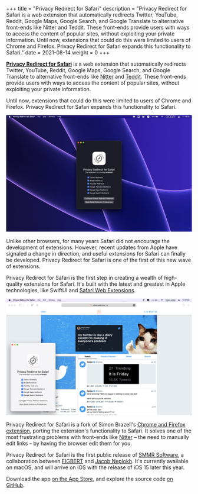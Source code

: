+++
title = "Privacy Redirect for Safari"
description = "Privacy Redirect for Safari is a web extension that automatically redirects Twitter, YouTube, Reddit, Google Maps, Google Search, and Google Translate to alternative front-ends like Nitter and Teddit. These front-ends provide users with ways to access the content of popular sites, without exploiting your private information. Until now, extensions that could do this were limited to users of Chrome and Firefox. Privacy Redirect for Safari expands this functionality to Safari."
date = 2021-08-14
weight = 0
+++

[**Privacy Redirect for Safari**] is a web extension that automatically
redirects Twitter, YouTube, Reddit, Google Maps, Google Search, and
Google Translate to alternative front-ends like [Nitter] and [Teddit].
These front-ends provide users with ways to access the content of
popular sites, without exploiting your private information.

Until now, extensions that could do this were limited to users of Chrome
and Firefox. Privacy Redirect for Safari expands this functionality to
Safari.

<!-- more -->

![Privacy Redirect for Safari running on MacOS Monterey][native-app]

Unlike other browsers, for many years Safari did not encourage the
development of extensions. However, recent updates from Apple have
signaled a change in direction, and useful extensions for Safari can
finally be developed. Privacy Redirect for Safari is one of the first of
this new wave of extensions.

Privacy Redirect for Safari is the first step in creating a wealth of
high-quality extensions for Safari. It's built with the latest and
greatest in Apple technologies, like SwiftUI and [Safari Web
Extensions].

![Privacy Redirect for Safari next to a Safari window open to Nitter][twitter]

Privacy Redirect for Safari is a fork of Simon Brazell's [Chrome and
Firefox extension], porting the extension's functionality to Safari.
It solves one of the most frustrating problems with front-ends like
[Nitter] – the need to manually edit links – by having the browser
edit them for you.

Privacy Redirect for Safari is the first public release of [SMMR
Software], a collaboration between [FIGBERT] and [Jacob Neplokh]. It's
currently available on macOS, and will arrive on iOS with the release of
iOS 15 later this year.

Download the app [on the App Store], and explore the source
code [on GitHub][**Privacy Redirect for Safari**].

[**Privacy Redirect for Safari**]: https://github.com/smmr-software/privacy-redirect-safari/
[Nitter]: https://github.com/zedeus/nitter
[Teddit]: https://codeberg.org/teddit/teddit
[native-app]: macos.jpg
[Safari Web Extensions]: https://developer.apple.com/documentation/safariservices/safari_web_extensions
[twitter]: twitter.jpg
[Chrome and Firefox extension]: https://github.com/SimonBrazell/privacy-redirect
[SMMR Software]: https://smmr.software/
[FIGBERT]: @/_index.md
[Jacob Neplokh]: https://jacobneplokh.com/
[on the App Store]: https://apps.apple.com/us/app/privacy-redirect/id1578144015
